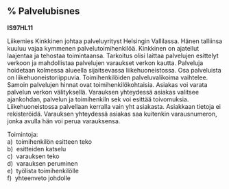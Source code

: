 % Palvelubisnes
-------------

**IS97HL11**

Liikemies Kinkkinen johtaa palveluyrityst Helsingin Vallilassa. Hänen
talliinsa kuuluu vajaa kymmenen palvelutoimihenkilöä. Kinkkinen on
ajatellut laajentaa ja tehostaa toimintaansa. Tarkoitus olisi laittaa
palvelujen esittelyt verkoon ja mahdollistaa palvelujen varaukset verkon
kautta. Palveluja hoidetaan kolmessa alueella sijaitsevassa
liikehuoneistossa. Osa palveluista on liikehuoneistoriippuvia.
Toimihenkilöiden palveluvalikoima vaihtelee. Samoin palvelujen hinnat
ovat toimihenkilökohtaisia. Asiakas voi varata palvelun verkon
välityksellä. Varauksen yhteydessä asiakas valitsee ajankohdan, palvelun
ja toimihenkiln sek voi esittää toivomuksia. Liikehuoneistossa
palvellaan kerralla vain yht asiakasta. Asiakkaan tietoja ei
rekisteröidä. Varauksen yhteydessä asiakas saa kuitenkin varausnumeron,
jonka avulla hän voi perua varauksensa.

Toimintoja: \
a)  toimihenkilön esitteen teko \
b)  esitteiden katselu \
c)  varauksen teko \
d)  varauksen peruminen \
e)  työlista toimihenkilölle \
f)  yhteenveto johdolle \
 
